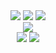 
<div align=center> 
<!--   <img src="https://img.shields.io/badge/Typescript-3178C6?style=flat-square&logo=Typescript&logoColor=white"/>
  <img src="https://img.shields.io/badge/java-007396?style=flat-square&logo=java&logoColor=white"/>
  <img src="https://img.shields.io/badge/JavaScript-F7DF1E?style=flat-square&logo=javascript&logoColor=black"/>  
  <br>
  -->
  
  <img src="https://img.shields.io/badge/Node.js-339933?style=flat-square&logo=Node.js&logoColor=white"/>
  <img src="https://img.shields.io/badge/Ubuntu-E95420?style=flat-square&logo=Ubuntu&logoColor=white"/>
  <img src="https://img.shields.io/badge/Github Action-2088FF?style=flat-square&logo=Github Action&logoColor=white"/>

  <br>

<!--  <img src="https://img.shields.io/badge/MariaDB-003545?style=flat-square&logo=mariaDB&logoColor=white"/>
  <img src="https://img.shields.io/badge/MySQL-4479A1?style=flat-square&logo=MySQL&logoColor=white"/>
  <br> --!>

  <img src="https://img.shields.io/badge/NestJs-E0234E?style=flat-square&logo=NestJS&logoColor=white"/>
  <!--<img src="https://img.shields.io/badge/SpringBoot-6DB33F?style=flat-square&logo=SpringBoot&logoColor=white"/>--!>
  <br>

</div>

<div align=center>
    <img src="https://github-readme-stats.vercel.app/api/top-langs/?username=Dote10&hide=html&count_private=true"/>
     <img src="https://github-readme-stats.vercel.app/api?username=Dote10&show_icons=true"/>
</div>


<!--
**Dote10/Dote10** is a ✨ _special_ ✨ repository because its `README.md` (this file) appears on your GitHub profile.

Here are some ideas to get you started:

- 🔭 I’m currently working on ...
- 🌱 I’m currently learning ...
- 👯 I’m looking to collaborate on ...
- 🤔 I’m looking for help with ...
- 💬 Ask me about ...
- 📫 How to reach me: ...
- 😄 Pronouns: ...
- ⚡ Fun fact: ...
-->
